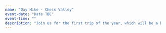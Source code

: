 ```yaml
---
name: "Day Hike - Chess Valley"
event-date: "Date TBC"
event-time: ""
description: "Join us for the first trip of the year, which will be a beautiful hike in the Chess Valley. Sign up to our mailing list for details!"
---
```

